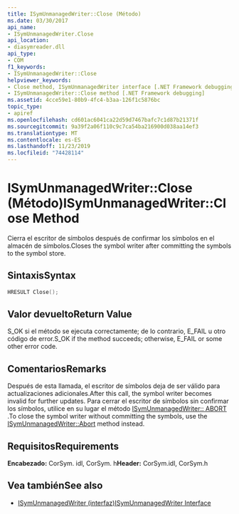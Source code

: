 ```yaml
---
title: ISymUnmanagedWriter::Close (Método)
ms.date: 03/30/2017
api_name:
- ISymUnmanagedWriter.Close
api_location:
- diasymreader.dll
api_type:
- COM
f1_keywords:
- ISymUnmanagedWriter::Close
helpviewer_keywords:
- Close method, ISymUnmanagedWriter interface [.NET Framework debugging]
- ISymUnmanagedWriter::Close method [.NET Framework debugging]
ms.assetid: 4cce59e1-80b9-4fc4-b3aa-126f1c5876bc
topic_type:
- apiref
ms.openlocfilehash: cd601ac6041ca22d59d7467bafc7c1d87b21371f
ms.sourcegitcommit: 9a39f2a06f110c9c7ca54ba216900d038aa14ef3
ms.translationtype: MT
ms.contentlocale: es-ES
ms.lasthandoff: 11/23/2019
ms.locfileid: "74428114"
---
```

# <a name="isymunmanagedwriterclose-method"></a><span data-ttu-id="c5bd1-102">ISymUnmanagedWriter::Close (Método)</span><span class="sxs-lookup"><span data-stu-id="c5bd1-102">ISymUnmanagedWriter::Close Method</span></span>
<span data-ttu-id="c5bd1-103">Cierra el escritor de símbolos después de confirmar los símbolos en el almacén de símbolos.</span><span class="sxs-lookup"><span data-stu-id="c5bd1-103">Closes the symbol writer after committing the symbols to the symbol store.</span></span>  
  
## <a name="syntax"></a><span data-ttu-id="c5bd1-104">Sintaxis</span><span class="sxs-lookup"><span data-stu-id="c5bd1-104">Syntax</span></span>  
  
```cpp  
HRESULT Close();  
```  
  
## <a name="return-value"></a><span data-ttu-id="c5bd1-105">Valor devuelto</span><span class="sxs-lookup"><span data-stu-id="c5bd1-105">Return Value</span></span>  
 <span data-ttu-id="c5bd1-106">S_OK si el método se ejecuta correctamente; de lo contrario, E_FAIL u otro código de error.</span><span class="sxs-lookup"><span data-stu-id="c5bd1-106">S_OK if the method succeeds; otherwise, E_FAIL or some other error code.</span></span>  
  
## <a name="remarks"></a><span data-ttu-id="c5bd1-107">Comentarios</span><span class="sxs-lookup"><span data-stu-id="c5bd1-107">Remarks</span></span>  
 <span data-ttu-id="c5bd1-108">Después de esta llamada, el escritor de símbolos deja de ser válido para actualizaciones adicionales.</span><span class="sxs-lookup"><span data-stu-id="c5bd1-108">After this call, the symbol writer becomes invalid for further updates.</span></span> <span data-ttu-id="c5bd1-109">Para cerrar el escritor de símbolos sin confirmar los símbolos, utilice en su lugar el método [ISymUnmanagedWriter:: ABORT](../../../../docs/framework/unmanaged-api/diagnostics/isymunmanagedwriter-abort-method.md) .</span><span class="sxs-lookup"><span data-stu-id="c5bd1-109">To close the symbol writer without committing the symbols, use the [ISymUnmanagedWriter::Abort](../../../../docs/framework/unmanaged-api/diagnostics/isymunmanagedwriter-abort-method.md) method instead.</span></span>  
  
## <a name="requirements"></a><span data-ttu-id="c5bd1-110">Requisitos</span><span class="sxs-lookup"><span data-stu-id="c5bd1-110">Requirements</span></span>  
 <span data-ttu-id="c5bd1-111">**Encabezado:** CorSym. idl, CorSym. h</span><span class="sxs-lookup"><span data-stu-id="c5bd1-111">**Header:** CorSym.idl, CorSym.h</span></span>  
  
## <a name="see-also"></a><span data-ttu-id="c5bd1-112">Vea también</span><span class="sxs-lookup"><span data-stu-id="c5bd1-112">See also</span></span>

- [<span data-ttu-id="c5bd1-113">ISymUnmanagedWriter (interfaz)</span><span class="sxs-lookup"><span data-stu-id="c5bd1-113">ISymUnmanagedWriter Interface</span></span>](../../../../docs/framework/unmanaged-api/diagnostics/isymunmanagedwriter-interface.md)

